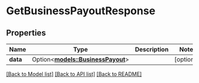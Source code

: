 # GetBusinessPayoutResponse

## Properties

Name | Type | Description | Notes
------------ | ------------- | ------------- | -------------
**data** | Option<[**models::BusinessPayout**](BusinessPayout.md)> |  | [optional]

[[Back to Model list]](../README.md#documentation-for-models) [[Back to API list]](../README.md#documentation-for-api-endpoints) [[Back to README]](../README.md)


